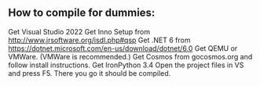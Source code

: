 ## How to compile for dummies:
Get Visual Studio 2022
Get Inno Setup from http://www.jrsoftware.org/isdl.php#qsp
Get .NET 6 from https://dotnet.microsoft.com/en-us/download/dotnet/6.0
Get QEMU or VMWare. (VMWare is recommended.)
Get Cosmos from gocosmos.org and follow install instructions.
Get IronPython 3.4
Open the project files in VS and press F5.
There you go it should be compiled.

